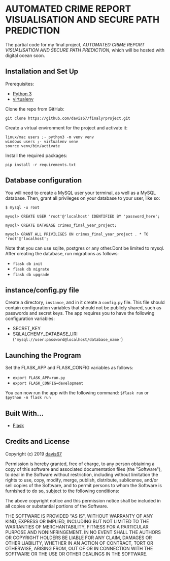 # AUTOMATED CRIME REPORT VISUALISATION AND SECURE PATH PREDICTION

The partial code for my final project, *AUTOMATED CRIME REPORT VISUALISATION AND SECURE PATH PREDICTION*, which will be hosted with digital ocean soon.

## Installation and Set Up
Prerequisites:
* [Python 3](https://www.python.org/download/releases/3.6.7/)
* [virtualenv](https://virtualenv.pypa.io/en/stable/)

Clone the repo from GitHub:
```
git clone https://github.com/davis67/finalyrproject.git
```

Create a virtual environment for the project and activate it:

```
linux/mac users ;- python3 -m venv venv
windows users ;- virtualenv venv
source venv/bin/activate
```

Install the required packages:
```
pip install -r requirements.txt
```

## Database configuration
You will need to create a MySQL user your terminal, as well as a MySQL database. Then, grant all privileges on your database to your user, like so:

```
$ mysql -u root

mysql> CREATE USER 'root'@'localhost' IDENTIFIED BY 'password_here';

mysql> CREATE DATABASE crimes_final_year_project;

mysql> GRANT ALL PRIVILEGES ON crimes_final_year_project . * TO 'root'@'localhost';
```

Note that you can use sqlite, postgres or any other.Dont be limited to mysql. After creating the database, run migrations as follows:

* `flask db init`
* `flask db migrate`
* `flask db upgrade`

## instance/config.py file
Create a directory, `instance`, and in it create a `config.py` file. This file should contain configuration variables that should not be publicly shared, such as passwords and secret keys. The app requires you to have the following configuration
variables:
* SECRET_KEY
* SQLALCHEMY_DATABASE_URI (`'mysql://user:password@localhost/database_name'`)

## Launching the Program
Set the FLASK_APP and FLASK_CONFIG variables as follows:

* `export FLASK_APP=run.py`
* `export FLASK_CONFIG=development`

You can now run the app with the following command: `$flask run` or `$python -m flask run`

## Built With...
* [Flask](http://flask.pocoo.org/)

## Credits and License

Copyright (c) 2019 [davis67](https://github.com/davis67)

Permission is hereby granted, free of charge, to any person obtaining a copy of this software and associated documentation files (the "Software"), to deal in the Software without restriction, including without limitation the rights to use, copy, modify, merge, publish, distribute, sublicense, and/or sell copies of the Software, and to permit persons to whom the Software is furnished to do so, subject to the following conditions:

The above copyright notice and this permission notice shall be included in all copies or substantial portions of the Software.

THE SOFTWARE IS PROVIDED "AS IS", WITHOUT WARRANTY OF ANY KIND, EXPRESS OR IMPLIED, INCLUDING BUT NOT LIMITED TO THE WARRANTIES OF MERCHANTABILITY, FITNESS FOR A PARTICULAR PURPOSE AND NONINFRINGEMENT. IN NO EVENT SHALL THE AUTHORS OR COPYRIGHT HOLDERS BE LIABLE FOR ANY CLAIM, DAMAGES OR OTHER LIABILITY, WHETHER IN AN ACTION OF CONTRACT, TORT OR OTHERWISE, ARISING FROM, OUT OF OR IN CONNECTION WITH THE SOFTWARE OR THE USE OR OTHER DEALINGS IN THE SOFTWARE.
